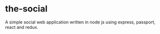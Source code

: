 # the-social
A simple social web application written in node js using express, passport, react and redux.
